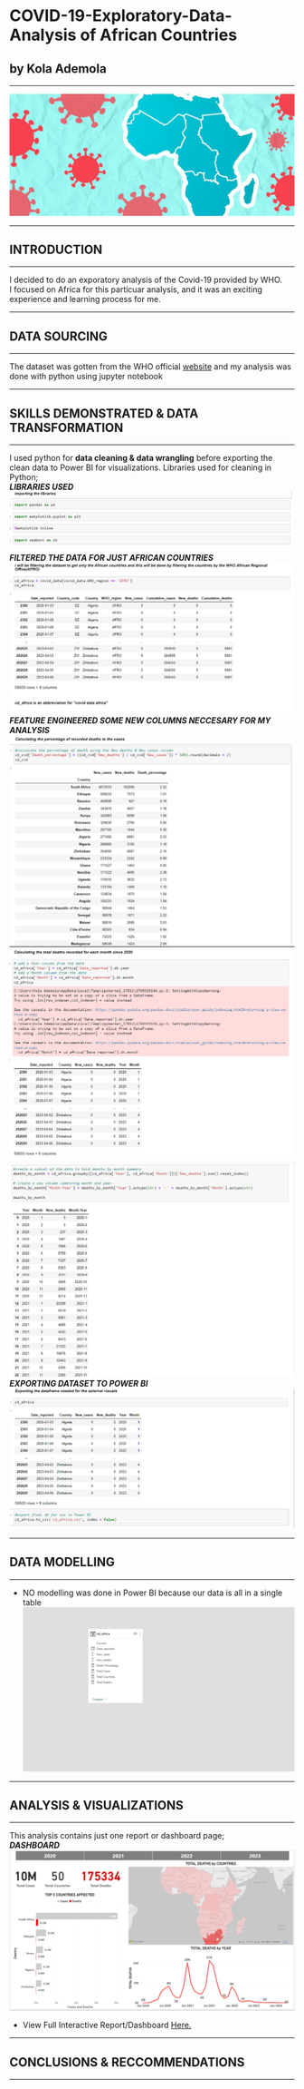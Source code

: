 # COVID-19-Exploratory-Data-Analysis of African Countries
## by Kola Ademola
___
![](images/covid_africa.jpg)
___
## INTRODUCTION
___
I decided to do an exporatory analysis of the Covid-19 provided by WHO.  
I focused on Africa for this particuar analysis, and it was an exciting experience and learning process for me.  
___
## DATA SOURCING
___
The dataset was gotten from the WHO official [website](https://covid19.who.int/WHO-COVID-19-global-data.csv) and my analysis was done with python using jupyter notebook  
___
## SKILLS DEMONSTRATED & DATA TRANSFORMATION
___
I used python for **data cleaning & data wrangling** before exporting the clean data to Power BI for visualizations.
Libraries used for cleaning in Python;  
___LIBRARIES USED___
![](images/libs.png)
___FILTERED THE DATA FOR JUST AFRICAN COUNTRIES___
![](images/africa_filter.png)
___FEATURE ENGINEERED SOME NEW COLUMNS NECCESARY FOR MY ANALYSIS___
![](images/feature_engr1.png)
![](images/feature_engr2.png)
![](images/feature_engr3.png)
___EXPORTING DATASET TO POWER BI___
![](images/export_df.png)
___
## DATA MODELLING
___
* NO modelling was done in Power BI because our data is all in a single table
![](images/data_model.png)
___
## ANALYSIS & VISUALIZATIONS
___
This analysis contains just one report or dashboard page;  
___DASHBOARD___
![](images/dashboard.png)
* View Full Interactive Report/Dashboard [Here.](https://app.powerbi.com/view?r=eyJrIjoiNTM5OGQzMTMtMGEyZC00MGZjLTg4MTAtZWUxMDE4OGUzMjI1IiwidCI6ImQyMzQyMjIxLWJiM2ItNGQ1ZS04NWRmLTkyYzFlOTg0YTNlZCJ9)

___
## CONCLUSIONS & RECCOMMENDATIONS
___
